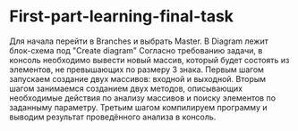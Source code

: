 # First-part-learning-final-task
Для начала перейти в Branches и выбрать Master.
В Diagram лежит блок-схема под "Create diagram"
Согласно требованию задачи, в консоль необходимо вывести новый массив, который будет состоять из элементов, не превышающих по размеру 3 знака.
Первым шагом запускаем создание двух массивов: входной и выходной.
Вторым шагом занимаемся созданием двух методов, описывающих необходимые действия по анализу массивов и поиску элементов по заданныму параметру.
Третьим шагом компилируем программу и выводим результат проведённого анализа в консоль.
